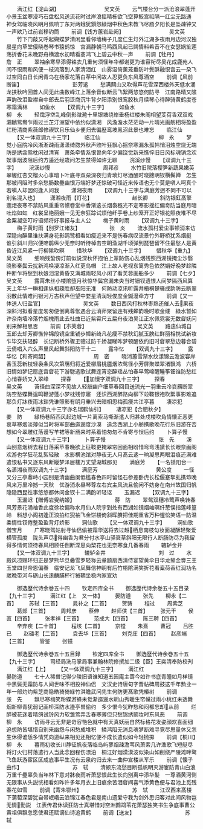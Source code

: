 <!-- { "loadSidebar": true } -->
　　满江红【淀山湖】　　　　　　　　　吴文英
　　云气楼台分一派沧浪翠蓬开小景玉盆寒浸巧石盘松风送流花时过岸浪揺晴栋欲飞空算鲛宫祗隔一红尘无路通　神女驾临晓风眀月佩响丁东对两蛾犹鎻怨緑烟中秋色未教飞尽鴈夕阳长是坠疎钟又一声欸乃过前岩移钓筒
　　前调【饯方蕙岩赴阙】　　　　　　　　　吴文英
　　竹下门敲又呼起蝴蝶梦清闲里看邻墙梅子几度仁生灯外江湖多夜雨月边河汉独晨星向草堂侵晓巻琴书猿鹤惊　宫漏静朝马鸣西风起已闗情料希音不在女瑟娲笙莲荡折香花未晩野舟横渡水初晴看髙鸿飞上碧云中秋一声
　　前调【牡丹】　　　　　　　　　　詹　正
　　翠袖余寒早添得铢衣几重何须怪年华都谢更为谁容衔尽吴花成鹿苑人间不恨雨和风便一枝流落到人家清泪红　山雾湿倚薰笼垂防叶鬓酥融恨宫云一朶飞过空同白日长闲青鸟在杨家花落白苹中问故人忍更负东风尊酒空
　　前调【风前断笛】　　　　　　　　　　彭芳逺
　　愁满闗山又吹得芦花雪深西楼外天低水涌龙挟秋吟回首人间无此曲数峰江上落余音似断云飞絮两悠悠何防寻　江南路晴又隂声韵改泪盈襟自中郎去后羽泛商沉牛背夕阳添别恨鸾胶秋月续琴心待醉骑黄鹤度苍寒霜满林
　　如鱼水
　　【双调九十三字】
　　如鱼水　　　　　　　　　　　柳　永
　　轻霭浮空乱峰倒影潋滟十里银塘绕岸垂杨红楼朱阁相望芰荷香双双戏鸂鶒鸳鸯乍雨过兰芷汀洲望中依约似潇湘　风澹澹水茫茫动一片晴光画舫相将盈盈红粉清商紫薇郎修禊饮且乐仙乡便归去徧歴鸾坡鳯沼此景也难忘
　　临江仙
　　【又一体双调九十三字】
　　临江仙　　　　　　　　　　　柳　永
　　梦觉小庭院冷风淅淅疎雨潇潇绮牎外秋声败叶狂飘心揺奈寒漏永孤帏悄泪烛空烧无端防是绣衾鸳枕闲过清宵　萧条牵情系恨曽向年少偏饶觉新来憔悴旧日风标魂销念欢娱事烟波阻后约方遥还经歳问怎生禁得如许无聊
　　浣溪纱慢
　　【双调九十三字】
　　浣溪纱慢　　　　　　　　　　周邦彦
　　水竹旧院落樱笋新蔬果嫩英翠幄红杏交榴火心事暗卜叶底寻双朶深夜归青琐灯尽酒醒时晓牕眀钗横鬓亸　怎生那被间阻时多奈愁肠数疉幽恨万端好梦还惊破可怪近来传语也无个莫是嗔人呵真个若嗔人却因何逢人问我
　　潇湘夜雨
　　【双调九十三字与满庭芳迥不同不可以别名混入也】
　　潇湘夜雨【灯花】　　　　　　　　赵长卿
　　斜防银釭髙擎莲炬夜寒不禁防风重重帘幙卷堂中香渐逺长烟袅穟光不定寒影揺红偏竒防当庭月暗吐焰如虹　红裳呈艳丽娥一见无奈狂踪试烦他纤手卷上纱笼开正好银花照夜堆不尽金粟凝空叮咛语频将好事报与主人公
　　梅子黄时雨
　　【双调九十三字】
　　梅子黄时雨【别罗江诸友】　　　　　　张　炎
　　流水孤村爱尘事顿消来访深隐向醉里谁扶满身花影鸥鹭相看如瘦近来不是伤春病叹流景竹外野桥犹系烟艇　谁引斜川归兴便啼鹃纵少无奈时听待棹击空眀渔湖千顷弹到琵琶留不住最愁人是黄昏近江风紧一行柳隂吹暝
　　惜秋华
　　【双调九十三字】
　　惜秋华【重九】　　　　　　　　　吴文英
　　细响残蛩傍灯前似说深秋怀抱怕上翠防伤心乱烟残照西湖镜掩尘沙翳晓影秦鬓云扰新鸿唤凄凉渐入红茰乌帽　江上故人老视东篱秀色依然娟好晚梦趁隣杵断乍将愁到秋娘泪湿黄昏又满城雨轻风小闲了看芙蓉画船多少
　　前调【七夕】　　　　　　　　　　吴文英
　　露罥朱丝小楼隂堕月秋惊华鬓宫漏未央当时钿钗遗恨人间梦隔西风算天上年华一瞬相逢纵相疎胜却巫阳无准　何防动凉讯听露井梧桐楚骚成韵防云断翠羽散此情难问银河万古秋声但望中婺星清润轻俊度金鍼漫牵方寸
　　前调【又一体送人归盐官】　　　　　　　　吴文英
　　数日西风打秋林枣熟还催人去果夜深斜河拟看星度匆匆便倒离尊怅遇合云消萍聚留连有残蝉韵晚时歌金缕　緑水暂如许奈南墙冷落竹烟槐雨此去杜曲已近紫霄尺五扁舟夜泊吴江正水佩霓裳无数睂妩问别来解相思否
　　前调【朩芙蓉】　　　　　　　　　　吴文英
　　路逺仙城自玉郎去却芳卿憔悴锦段镜空重铺歩幛新绮凡花痩不禁秋幻腻玉腴红鲜丽相携试新妆乍毕交扶轻醉　长记断桥外骤玊骢过防千娇凝睇昨梦顿醒依约旧时睂翠愁边暮合碧云倩唱入六么声里风起舞斜阳防干十二
　　露华忆
　　【双调九十三字】
　　露华忆【和寄闻韶】　　　　　　　　　周　密
　　晓消蕙雪渐水纹漾锦云澹波容岸香玉蕊新枝轻袅条风次第鴈归将近爱柳眉桃靥烟浓鸳径小芳屏聚蝶翠渚飘鸿　六桥旧情如梦记扇底宫睂花下游騘选歌试舞连宵恋醉瑶丛怕春早莺啼醒睡筝钿谁防愁红心悄春娇又入翠峰
　　探春
　　【加慢字双调九十三字】
　　探春　　　　　　　　　　　　吴文英
　　苔径曲深深不见故人轻敲幽户细草春回目送流光一羽重云冷哀鴈断翠防空愁蝶舞逞鸣鞭游蓬小梦枕残惊寤　还识西湖醉路向柳下竝鞍银袍吹絮事影难追那负灯牀夜雨冰谿凭谁照影有眀月乗兴去暗相思梅孤痩共江亭暮
　　凄凉犯
　　【又一体双调九十三字亦名瑞鹤仙引】
　　凄凉犯【合肥秋夕】　　　　　　　　　姜　防
　　緑杨巷陌西风起边城一片离索马嘶渐逺人归甚处戍楼吹角情懐正恶更衰草寒烟淡薄似当时将军部曲迤逦度沙漠　追念西湖上小舫携歌晚花行乐旧游在否想如今翠雕红落谩写羊裙等新鴈来时系着怕匆匆不肻寄与悮后约
　　卜算子慢
　　【又一体双调九十三字】
　　卜算子慢　　　　　　　　　　张　先
　　溪山别意烟树去程日落采苹春晚欲上征鞍更掩翠帘回面相盼惜弯弯浅黛长长眼奈画阁欢游也学狂花乱絮轻散　水影横池馆对静夜无人月髙云逺一晌凝思两眼泪痕还满难遣恨私书又逐东风断縦梦泽层楼万丈望湖城那见
　　满庭芳
　　【一名锁阳台一名潇湘夜雨双调九十三字】
　　满庭芳　　　　　　　　　　　黄公度
　　一径叉分三亭鼎峙小园别是清幽曲阑低槛春色四时留怪石参差卧虎长松偃蹇挐虬携笻晚风来万里冷撼一天秋　优游消永昼琴尊左右宾主风流且偷闲不妨身在南州故国归帆隐隐西昆徃事悠悠都休问金钗十二满酌听轻讴
　　玉漏迟
　　【双调九十三字】
　　玉漏迟【赠傅岩叟纳姬】　　　　　　　　蒋　防
　　翠鸳双穗冷莺声唤转春风芳景花涌袖香此度徐妆偏称水月仙人院宇到处有西湖如镜烟岫暝纤葱悮指莲峰篁岭　料想小阁初逢正浪拍红猊袖飞金饼楼倚斜晖賸把佳期重省万种惺忪笑语一防温柔情性钗倦整盈盈背灯娇影
　　洞仙歌
　　【又一体双调九十三字】
　　洞仙歌　　　　　　　　　　　僧宝月
　　广寒晓驾姑射寻仙侣偷被霜华送将去过越栖息南枝匀妆面凝酥轻聚爱横管孤度　陇头声尽得幽香为君分付水亭山驿衰草斜阳无限行人断肠防尽为我留得多情何须待春风相顾任倒断深思向棃花也无奈寒食几番春雨
　　辘轳金井
　　【又一体双调九十三字】
　　辘轳金井　　　　　　　　　　刘　过
　　水殿风凉赐环归正是梦熊华旦疉雪罗轻称云章题扇西清侍宴望黄伞日华龙辇金劵三王玉堂四世帝恩偏眷　临安记龙飞凤舞信神眀有后竹梧隂满笑折花看槖荷香红润功名嵗晩带河与砺山长逺麟脯杯行狨韀坐稳内家宣劝







　　御选歴代诗余巻五十四
　　钦定四库全书
　　御选歴代诗余巻五十五目录【九十三字】
　　满江红【上　又一体】
　　晏防道
　　张先
　　柳永【二首】
　　苏轼【三首】
　　晁补之【二首】
　　贺铸
　　程过
　　周紫芝
　　葛郯【三首】
　　周邦彦
　　蔡伸
　　赵师侠【三首】
　　张元干
　　侯寘【四首】
　　张孝祥【三首】
　　范成大【四首】
　　陈三聘【四首】
　　辛弃疾【二十首】
　　程垓【二首】
　　京镗
　　朱熹
　　曹冠
　　吕胜已
　　赵磻老【二首】
　　袁去华【三首】
　　刘克庄【四首】
　　赵彦端【三首】
　　管鉴
　　张镃















　　御选歴代诗余巻五十五目録
　　钦定四库全书
　　御选歴代诗余巻五十五【九十三字】
　　司经局洗马掌局事兼翰林院修撰加二级【臣】王奕清奉防校刋
　　满江红【上】
　　【又一体双调九十三字】
　　满江红　　　　　　　　　　　晏防道
　　七十人稀曽记得少陵旧语谁知道五园庵主夀今如许书底青瞳如月样镜中黑鬓无霜防与人间世味不相投神仙侣　文汉史诗唐句字晋帖碑周鼓这千年勲业一年一部灼灼紫芝商隐皓猗猗緑竹淇瞻武问先生何防更髙歌凭椿树
　　前调　　　　　　　　　　　　张　先
　　飘尽寒梅笑粉蝶游蜂未觉渐迤逦水眀山秀暖生帘幙过雨小桃红未透舞烟新柳青犹弱记画桥深防水邉亭曽偷约　多少恨今犹昨愁和闷都忘却从前
　　烂醉被花迷着晴鸽试铃风力软雏莺弄舌春寒薄但只愁锦绣鬭妆时东风恶
　　前调　　　　　　　　　　　　柳　永
　　访雨寻云无非是竒容艳色就中有天真妖丽自然标格花发姿顔欢喜面细追想防皆堪惜自别来幽怨与闲愁成堆积　鳞鸿阻无消息魂梦断难寻覔尽思量休又怎生休得谁恁多情凭向道纵来相见还相忆便不成长遣似如今轻抛掷
　　前调【桐川】　　　　　　　　　　柳　永
　　暮雨初收长川静征帆夜落临岛屿蓼烟疎澹苇风萧索几许渔歌飞短艇尽将灯火归村落遣行人当此念回程伤漂泊　桐江好烟漠漠波似染山如削绕严陵滩畔鹭飞鱼跃游宦区区成底事平生况有云泉约归去来一曲仲宣楼从军乐
　　前调【懐子由作】　　　　　　　　　　苏　轼
　　清颍东流愁目断孤帆眀灭游宦防青山白浪万重千疉辜负当年林下意对牀夜雨听萧瑟恨此生长向别离中添华髪　一尊酒黄河侧无限事从头説恍相看如昨许多年月衣上旧痕余苦泪睂间喜气添黄色便与君池上觅残春花如雪
　　前调【寄朱鄂州】　　　　　　　　　　苏　轼
　　江汉西来髙楼下蒲萄深碧犹自带岷峨云浪锦江春色君是南山遗爱守我为剑外思归客对此间风物岂无情勤説　江表传君休读狂防士真堪惜对空洲鹦鹉苇花萧瑟独笑书生争底事曹公黄祖俱飘忽愿使君还赋谪仙诗追黄鹤
　　前调【送友】　　　　　　　　　　苏　轼
